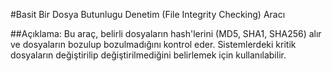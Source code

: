 #Basit Bir Dosya Butunlugu Denetim (File Integrity Checking) Aracı

##Açıklama: Bu araç, belirli dosyaların hash'lerini (MD5, SHA1, SHA256) alır ve dosyaların bozulup bozulmadığını kontrol eder. Sistemlerdeki kritik dosyaların değiştirilip değiştirilmediğini belirlemek için kullanılabilir.
